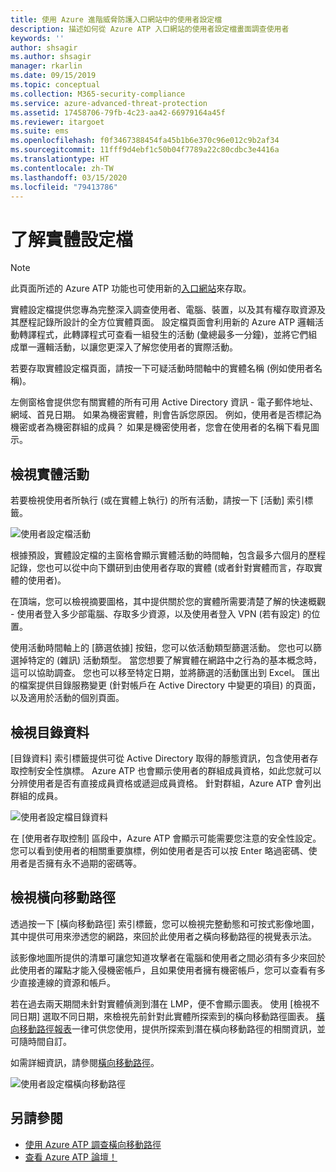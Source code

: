 ```yaml
---
title: 使用 Azure 進階威脅防護入口網站中的使用者設定檔
description: 描述如何從 Azure ATP 入口網站的使用者設定檔畫面調查使用者
keywords: ''
author: shsagir
ms.author: shsagir
manager: rkarlin
ms.date: 09/15/2019
ms.topic: conceptual
ms.collection: M365-security-compliance
ms.service: azure-advanced-threat-protection
ms.assetid: 17458706-79fb-4c23-aa42-66979164a45f
ms.reviewer: itargoet
ms.suite: ems
ms.openlocfilehash: f0f3467388454fa45b1b6e370c96e012c9b2af34
ms.sourcegitcommit: 11fff9d4ebf1c50b04f7789a22c80cdbc3e4416a
ms.translationtype: HT
ms.contentlocale: zh-TW
ms.lasthandoff: 03/15/2020
ms.locfileid: "79413786"
---
```

# <a name="understanding-entity-profiles"></a>了解實體設定檔

> [!NOTE]
> 此頁面所述的 Azure ATP 功能也可使用新的[入口網站](https://portal.cloudappsecurity.com)來存取。

實體設定檔提供您專為完整深入調查使用者、電腦、裝置，以及其有權存取資源及其歷程記錄所設計的全方位實體頁面。 設定檔頁面會利用新的 Azure ATP 邏輯活動轉譯程式，此轉譯程式可查看一組發生的活動 (彙總最多一分鐘)，並將它們組成單一邏輯活動，以讓您更深入了解您使用者的實際活動。

若要存取實體設定檔頁面，請按一下可疑活動時間軸中的實體名稱 (例如使用者名稱)。

左側窗格會提供您有關實體的所有可用 Active Directory 資訊 - 電子郵件地址、網域、首見日期。 如果為機密實體，則會告訴您原因。 例如，使用者是否標記為機密或者為機密群組的成員？
如果是機密使用者，您會在使用者的名稱下看見圖示。

## <a name="view-entity-activities"></a>檢視實體活動

若要檢視使用者所執行 (或在實體上執行) 的所有活動，請按一下 [活動]  索引標籤。 

 ![使用者設定檔活動](media/user-profile-activities.png)

根據預設，實體設定檔的主窗格會顯示實體活動的時間軸，包含最多六個月的歷程記錄，您也可以從中向下鑽研到由使用者存取的實體 (或者針對實體而言，存取實體的使用者)。

在頂端，您可以檢視摘要圖格，其中提供關於您的實體所需要清楚了解的快速概觀 - 使用者登入多少部電腦、存取多少資源，以及使用者登入 VPN (若有設定) 的位置。 

使用活動時間軸上的 [篩選依據]  按鈕，您可以依活動類型篩選活動。 您也可以篩選掉特定的 (雜訊) 活動類型。 當您想要了解實體在網路中之行為的基本概念時，這可以協助調查。 您也可以移至特定日期，並將篩選的活動匯出到 Excel。 匯出的檔案提供目錄服務變更 (針對帳戶在 Active Directory 中變更的項目) 的頁面，以及適用於活動的個別頁面。 

## <a name="view-directory-data"></a>檢視目錄資料

[目錄資料]  索引標籤提供可從 Active Directory 取得的靜態資訊，包含使用者存取控制安全性旗標。 Azure ATP 也會顯示使用者的群組成員資格，如此您就可以分辨使用者是否有直接成員資格或遞迴成員資格。 針對群組，Azure ATP 會列出群組的成員。

 ![使用者設定檔目錄資料](media/user-profile-dir-data.png)

在 [使用者存取控制]  區段中，Azure ATP 會顯示可能需要您注意的安全性設定。 您可以看到使用者的相關重要旗標，例如使用者是否可以按 Enter 略過密碼、使用者是否擁有永不過期的密碼等。 

## <a name="view-lateral-movement-paths"></a>檢視橫向移動路徑

透過按一下 [橫向移動路徑] 索引標籤，您可以檢視完整動態和可按式影像地圖，其中提供可用來滲透您的網路，來回於此使用者之橫向移動路徑的視覺表示法。

該影像地圖所提供的清單可讓您知道攻擊者在電腦和使用者之間必須有多少來回於此使用者的躍點才能入侵機密帳戶，且如果使用者擁有機密帳戶，您可以查看有多少直接連線的資源和帳戶。

若在過去兩天期間未針對實體偵測到潛在 LMP，便不會顯示圖表。 使用 [檢視不同日期]  選取不同日期，來檢視先前針對此實體所探索到的橫向移動路徑圖表。 [橫向移動路徑報表](reports.md)一律可供您使用，提供所探索到潛在橫向移動路徑的相關資訊，並可隨時間自訂。  

如需詳細資訊，請參閱[橫向移動路徑](use-case-lateral-movement-path.md)。 

 ![使用者設定檔橫向移動路徑](media/user-profile-lateral-movement-paths.png)


## <a name="see-also"></a>另請參閱

- [使用 Azure ATP 調查橫向移動路徑](use-case-lateral-movement-path.md)
- [查看 Azure ATP 論壇！](https://aka.ms/azureatpcommunity)
